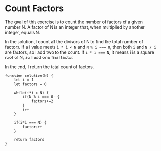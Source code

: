 # Count Factors
The goal of this exercise is to count the number of factors of a given number N.
A factor of N is an integer that, when multiplied by another integer, equals N.

In the solution, I count all the divisors of  N to find the total number of factors.
If a i value meets `i * i < N` and `N % i === 0`, then both `i` and `N / i` are factors, so I add two to the count.
If `i * i === N`, it means i is a square root of N, so I add one final factor.

In the end, I return the total count of factors.

```
function solution(N) {
    let i = 1
    let factors = 0

    while(i*i < N) {
        if(N % i === 0) {
            factors+=2
        }
        i++
    }

    if(i*i === N) {
        factors++
    }

    return factors
}
```
